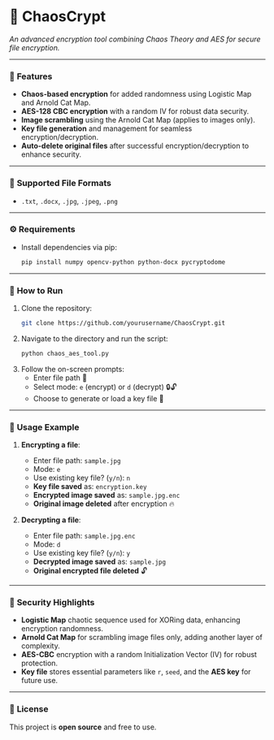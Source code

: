# 🔐 **ChaosCrypt**  
_An advanced encryption tool combining Chaos Theory and AES for secure file encryption._

---

### 🌟 **Features**  
- **Chaos-based encryption** for added randomness using Logistic Map and Arnold Cat Map.
- **AES-128 CBC encryption** with a random IV for robust data security.
- **Image scrambling** using the Arnold Cat Map (applies to images only).
- **Key file generation** and management for seamless encryption/decryption.
- **Auto-delete original files** after successful encryption/decryption to enhance security.

---

### 📂 **Supported File Formats**  
- `.txt`, `.docx`, `.jpg`, `.jpeg`, `.png`

---

### ⚙️ **Requirements**  
- Install dependencies via pip:  
  ```bash
  pip install numpy opencv-python python-docx pycryptodome
  ```

---

### 🚀 **How to Run**  
1. Clone the repository:
   ```bash
   git clone https://github.com/yourusername/ChaosCrypt.git
   ```
2. Navigate to the directory and run the script:
   ```bash
   python chaos_aes_tool.py
   ```
3. Follow the on-screen prompts:
   - Enter file path 📂
   - Select mode: `e` (encrypt) or `d` (decrypt) 🔒🔓
   - Choose to generate or load a key file 🔑

---

### 📝 **Usage Example**  
1. **Encrypting a file**:
   - Enter file path: `sample.jpg`
   - Mode: `e`  
   - Use existing key file? (`y/n`): `n`  
   - **Key file saved** as: `encryption.key`  
   - **Encrypted image saved** as: `sample.jpg.enc`  
   - **Original image deleted** after encryption 🔥  

2. **Decrypting a file**:
   - Enter file path: `sample.jpg.enc`
   - Mode: `d`  
   - Use existing key file? (`y/n`): `y`  
   - **Decrypted image saved** as: `sample.jpg`  
   - **Original encrypted file deleted** 🔓  

---

### 🔐 **Security Highlights**  
- **Logistic Map** chaotic sequence used for XORing data, enhancing encryption randomness.
- **Arnold Cat Map** for scrambling image files only, adding another layer of complexity.
- **AES-CBC** encryption with a random Initialization Vector (IV) for robust protection.
- **Key file** stores essential parameters like `r`, `seed`, and the **AES key** for future use.

---

### 📝 **License**  
This project is **open source** and free to use.  

```
